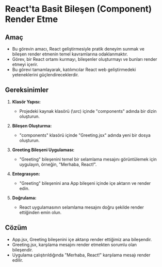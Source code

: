 # React'ta Basit Bileşen (Component) Render Etme

## Amaç

- Bu görevin amacı, React geliştirmesiyle pratik deneyim sunmak ve bileşen render etmenin temel kavramlarına odaklanmaktır.
- Görev, bir React ortamı kurmayı, bileşenler oluşturmayı ve bunları render etmeyi içerir.
- Bu görevi tamamlayarak, katılımcılar React web geliştirmedeki yeteneklerini güçlendireceklerdir.

## Gereksinimler

1. **Klasör Yapısı:**
   - Projedeki kaynak klasörü (\src) içinde "components" adında bir dizin oluşturun.

2. **Bileşen Oluşturma:**
   - "components" klasörü içinde "Greeting.jsx" adında yeni bir dosya oluşturun.

3. **Greeting Bileşeni Uygulaması:**
   - "Greeting" bileşenini temel bir selamlama mesajını görüntülemek için uygulayın, örneğin, "Merhaba, React!".

4. **Entegrasyon:**
   - "Greeting" bileşenini ana App bileşeni içinde içe aktarın ve render edin.

5. **Doğrulama:**
   - React uygulamasının selamlama mesajını doğru şekilde render ettiğinden emin olun.

## Cözüm

- App.jsx, Greeting bileşenini içe aktarıp render ettiğimiz ana bileşendir.
- Greeting.jsx, karşılama mesajını render etmekten sorumlu olan bileşendir.
- Uygulama çalıştırıldığında "Merhaba, React!" karşılama mesajı render edilir.
